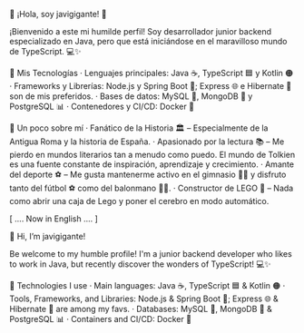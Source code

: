   👋 ¡Hola, soy javigigante! 🚀

¡Bienvenido a este mi humilde perfil! Soy desarrollador junior backend especializado en Java, pero que está iniciándose en el maravilloso mundo de TypeScript. 💻✨


  🚀 Mis Tecnologías
· Lenguajes principales: Java ☕️, TypeScript 🟦 y Kotlin 🟠
· Frameworks y Librerías: Node.js y Spring Boot 🌱; Express 🌐 e Hibernate 🐻 son de mis preferidos.
· Bases de datos: MySQL 🐬, MongoDB 🍃 y PostgreSQL 📊
· Contenedores y CI/CD: Docker 🐳


  🌟 Un poco sobre mí
· Fanático de la Historia 🏛️ – Especialmente de la Antigua Roma y la historia de España. 
· Apasionado por la lectura 📚 – Me pierdo en mundos literarios tan a menudo como puedo. El mundo de Tolkien es una fuente constante de inspiración, aprendizaje y crecimiento.
· Amante del deporte ⚽ – Me gusta mantenerme activo en el gimnasio 🏋️‍♂️ y disfruto tanto del fútbol ⚽ como del balonmano 🤾‍♂️.
· Constructor de LEGO 🧱 – Nada como abrir una caja de Lego y poner el cerebro en modo automático.


[ .... Now in English .... ] 

  👋 Hi, I’m javigigante!

Be welcome to my humble profile! I'm a junior backend developer who likes to work in Java, but recently discover the wonders of TypeScript! 💻✨

  🚀 Technologies I use
· Main languages: Java ☕️, TypeScript 🟦 & Kotlin 🟠
· Tools, Frameworks, and Libraries: Node.js & Spring Boot 🌱; Express 🌐 & Hibernate 🐻 are among my favs.
· Databases: MySQL 🐬, MongoDB 🍃 & PostgreSQL 📊
· Containers and CI/CD: Docker 🐳


<!---
javigigante/javigigante is a ✨ special ✨ repository because its `README.md` (this file) appears on your GitHub profile.
You can click the Preview link to take a look at your changes.
--->
